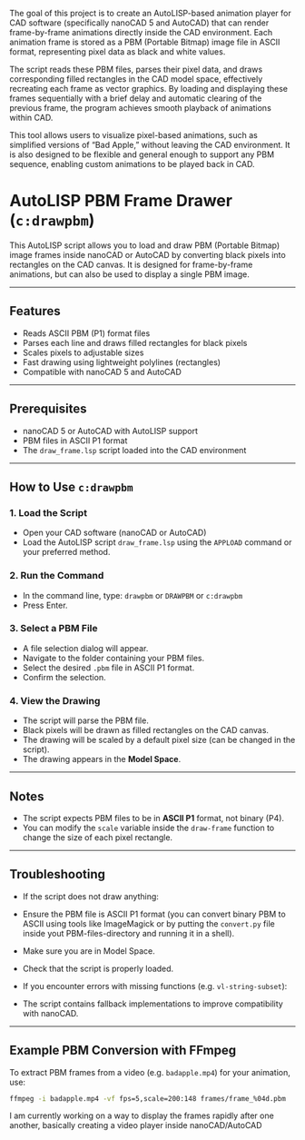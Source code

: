 The goal of this project is to create an AutoLISP-based animation player for CAD software (specifically nanoCAD 5 and AutoCAD) that can render frame-by-frame animations directly inside the CAD environment. Each animation frame is stored as a PBM (Portable Bitmap) image file in ASCII format, representing pixel data as black and white values.

The script reads these PBM files, parses their pixel data, and draws corresponding filled rectangles in the CAD model space, effectively recreating each frame as vector graphics. By loading and displaying these frames sequentially with a brief delay and automatic clearing of the previous frame, the program achieves smooth playback of animations within CAD.

This tool allows users to visualize pixel-based animations, such as simplified versions of “Bad Apple,” without leaving the CAD environment. It is also designed to be flexible and general enough to support any PBM sequence, enabling custom animations to be played back in CAD.


# AutoLISP PBM Frame Drawer (`c:drawpbm`)

This AutoLISP script allows you to load and draw PBM (Portable Bitmap) image frames inside nanoCAD or AutoCAD by converting black pixels into rectangles on the CAD canvas. It is designed for frame-by-frame animations, but can also be used to display a single PBM image.

---

## Features

- Reads ASCII PBM (P1) format files
- Parses each line and draws filled rectangles for black pixels
- Scales pixels to adjustable sizes
- Fast drawing using lightweight polylines (rectangles)
- Compatible with nanoCAD 5 and AutoCAD

---

## Prerequisites

- nanoCAD 5 or AutoCAD with AutoLISP support
- PBM files in ASCII P1 format
- The `draw_frame.lsp` script loaded into the CAD environment

---

## How to Use `c:drawpbm`

### 1. Load the Script

- Open your CAD software (nanoCAD or AutoCAD)
- Load the AutoLISP script `draw_frame.lsp` using the `APPLOAD` command or your preferred method.

### 2. Run the Command

- In the command line, type: `drawpbm` or `DRAWPBM` or `c:drawpbm`
- Press Enter.

### 3. Select a PBM File

- A file selection dialog will appear.
- Navigate to the folder containing your PBM files.
- Select the desired `.pbm` file in ASCII P1 format.
- Confirm the selection.

### 4. View the Drawing

- The script will parse the PBM file.
- Black pixels will be drawn as filled rectangles on the CAD canvas.
- The drawing will be scaled by a default pixel size (can be changed in the script).
- The drawing appears in the **Model Space**.

---

## Notes

- The script expects PBM files to be in **ASCII P1** format, not binary (P4).
- You can modify the `scale` variable inside the `draw-frame` function to change the size of each pixel rectangle.

---

## Troubleshooting

- If the script does not draw anything:
- Ensure the PBM file is ASCII P1 format (you can convert binary PBM to ASCII using tools like ImageMagick or by putting the `convert.py` file inside yout PBM-files-directory and running it in a shell).
- Make sure you are in Model Space.
- Check that the script is properly loaded.

- If you encounter errors with missing functions (e.g. `vl-string-subset`):
- The script contains fallback implementations to improve compatibility with nanoCAD.

---

## Example PBM Conversion with FFmpeg

To extract PBM frames from a video (e.g. `badapple.mp4`) for your animation, use:

```bash
ffmpeg -i badapple.mp4 -vf fps=5,scale=200:148 frames/frame_%04d.pbm
```


I am currently working on a way to display the frames rapidly after one another, basically creating a video player inside nanoCAD/AutoCAD
